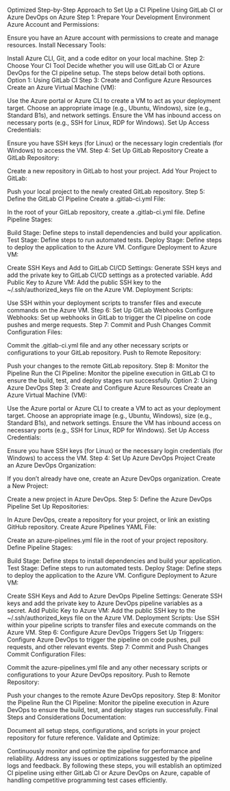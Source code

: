 Optimized Step-by-Step Approach to Set Up a CI Pipeline Using GitLab CI or Azure DevOps on Azure
Step 1: Prepare Your Development Environment
Azure Account and Permissions:

Ensure you have an Azure account with permissions to create and manage resources.
Install Necessary Tools:

Install Azure CLI, Git, and a code editor on your local machine.
Step 2: Choose Your CI Tool
Decide whether you will use GitLab CI or Azure DevOps for the CI pipeline setup. The steps below detail both options.
Option 1: Using GitLab CI
Step 3: Create and Configure Azure Resources
Create an Azure Virtual Machine (VM):

Use the Azure portal or Azure CLI to create a VM to act as your deployment target.
Choose an appropriate image (e.g., Ubuntu, Windows), size (e.g., Standard B1s), and network settings.
Ensure the VM has inbound access on necessary ports (e.g., SSH for Linux, RDP for Windows).
Set Up Access Credentials:

Ensure you have SSH keys (for Linux) or the necessary login credentials (for Windows) to access the VM.
Step 4: Set Up GitLab Repository
Create a GitLab Repository:

Create a new repository in GitLab to host your project.
Add Your Project to GitLab:

Push your local project to the newly created GitLab repository.
Step 5: Define the GitLab CI Pipeline
Create a .gitlab-ci.yml File:

In the root of your GitLab repository, create a .gitlab-ci.yml file.
Define Pipeline Stages:

Build Stage:
Define steps to install dependencies and build your application.
Test Stage:
Define steps to run automated tests.
Deploy Stage:
Define steps to deploy the application to the Azure VM.
Configure Deployment to Azure VM:

Create SSH Keys and Add to GitLab CI/CD Settings:
Generate SSH keys and add the private key to GitLab CI/CD settings as a protected variable.
Add Public Key to Azure VM:
Add the public SSH key to the ~/.ssh/authorized_keys file on the Azure VM.
Deployment Scripts:

Use SSH within your deployment scripts to transfer files and execute commands on the Azure VM.
Step 6: Set Up GitLab Webhooks
Configure Webhooks:
Set up webhooks in GitLab to trigger the CI pipeline on code pushes and merge requests.
Step 7: Commit and Push Changes
Commit Configuration Files:

Commit the .gitlab-ci.yml file and any other necessary scripts or configurations to your GitLab repository.
Push to Remote Repository:

Push your changes to the remote GitLab repository.
Step 8: Monitor the Pipeline
Run the CI Pipeline:
Monitor the pipeline execution in GitLab CI to ensure the build, test, and deploy stages run successfully.
Option 2: Using Azure DevOps
Step 3: Create and Configure Azure Resources
Create an Azure Virtual Machine (VM):

Use the Azure portal or Azure CLI to create a VM to act as your deployment target.
Choose an appropriate image (e.g., Ubuntu, Windows), size (e.g., Standard B1s), and network settings.
Ensure the VM has inbound access on necessary ports (e.g., SSH for Linux, RDP for Windows).
Set Up Access Credentials:

Ensure you have SSH keys (for Linux) or the necessary login credentials (for Windows) to access the VM.
Step 4: Set Up Azure DevOps Project
Create an Azure DevOps Organization:

If you don’t already have one, create an Azure DevOps organization.
Create a New Project:

Create a new project in Azure DevOps.
Step 5: Define the Azure DevOps Pipeline
Set Up Repositories:

In Azure DevOps, create a repository for your project, or link an existing GitHub repository.
Create Azure Pipelines YAML File:

Create an azure-pipelines.yml file in the root of your project repository.
Define Pipeline Stages:

Build Stage:
Define steps to install dependencies and build your application.
Test Stage:
Define steps to run automated tests.
Deploy Stage:
Define steps to deploy the application to the Azure VM.
Configure Deployment to Azure VM:

Create SSH Keys and Add to Azure DevOps Pipeline Settings:
Generate SSH keys and add the private key to Azure DevOps pipeline variables as a secret.
Add Public Key to Azure VM:
Add the public SSH key to the ~/.ssh/authorized_keys file on the Azure VM.
Deployment Scripts:
Use SSH within your pipeline scripts to transfer files and execute commands on the Azure VM.
Step 6: Configure Azure DevOps Triggers
Set Up Triggers:
Configure Azure DevOps to trigger the pipeline on code pushes, pull requests, and other relevant events.
Step 7: Commit and Push Changes
Commit Configuration Files:

Commit the azure-pipelines.yml file and any other necessary scripts or configurations to your Azure DevOps repository.
Push to Remote Repository:

Push your changes to the remote Azure DevOps repository.
Step 8: Monitor the Pipeline
Run the CI Pipeline:
Monitor the pipeline execution in Azure DevOps to ensure the build, test, and deploy stages run successfully.
Final Steps and Considerations
Documentation:

Document all setup steps, configurations, and scripts in your project repository for future reference.
Validate and Optimize:

Continuously monitor and optimize the pipeline for performance and reliability.
Address any issues or optimizations suggested by the pipeline logs and feedback.
By following these steps, you will establish an optimized CI pipeline using either GitLab CI or Azure DevOps on Azure, capable of handling competitive programming test cases efficiently.



